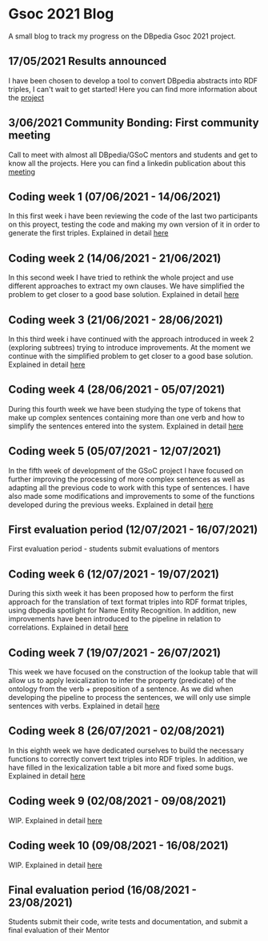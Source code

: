 # Gsoc 2021 Blog
A small blog to track my progress on the DBpedia Gsoc 2021 project.

## 17/05/2021 Results announced
I have been chosen to develop a tool to convert DBpedia abstracts into RDF triples, I can't wait to get started!
Here you can find more information about the [project](https://summerofcode.withgoogle.com/projects/#6560166180290560)

## 3/06/2021 Community Bonding: First community meeting
Call to meet with almost all DBpedia/GSoC mentors and students and get to know all the projects.
Here you can find a linkedin publication about this [meeting](https://www.linkedin.com/posts/dbpedia_students-mentors-gsoc-activity-6806219042404282369-rpOy)

## Coding week 1 (07/06/2021 - 14/06/2021)
In this first week i have been reviewing the code of the last two participants on this proyect, testing the code and making my own version of it in order to generate the first triples. Explained in detail [here](https://fcabla.github.io/DBpedia-abstracts-to-RDF/coding-week1)

## Coding week 2 (14/06/2021 - 21/06/2021)
In this second week I have tried to rethink the whole project and use different approaches to extract my own clauses. We have simplified the problem to get closer to a good base solution. Explained in detail [here](https://fcabla.github.io/DBpedia-abstracts-to-RDF/coding-week2)

## Coding week 3 (21/06/2021 - 28/06/2021)
In this third week i have continued with the approach introduced in week 2 (exploring subtrees) trying to introduce improvements. At the moment we continue with the simplified problem to get closer to a good base solution. Explained in detail [here](https://fcabla.github.io/DBpedia-abstracts-to-RDF/coding-week3)

## Coding week 4 (28/06/2021 - 05/07/2021)
During this fourth week we have been studying the type of tokens that make up complex sentences containing more than one verb and how to simplify the sentences entered into the system. Explained in detail [here](https://fcabla.github.io/DBpedia-abstracts-to-RDF/coding-week4)

## Coding week 5 (05/07/2021 - 12/07/2021)
In the fifth week of development of the GSoC project I have focused on further improving the processing of more complex sentences as well as adapting all the previous code to work with this type of sentences. I have also made some modifications and improvements to some of the functions developed during the previous weeks. Explained in detail [here](https://fcabla.github.io/DBpedia-abstracts-to-RDF/coding-week5)

## First evaluation period (12/07/2021 - 16/07/2021)
First evaluation period - students submit evaluations of mentors

## Coding week 6 (12/07/2021 - 19/07/2021)
During this sixth week it has been proposed how to perform the first approach for the translation of text format triples into RDF format triples, using dbpedia spotlight for Name Entity Recognition. In addition, new improvements have been introduced to the pipeline in relation to correlations. Explained in detail [here](https://fcabla.github.io/DBpedia-abstracts-to-RDF/coding-week6)

## Coding week 7 (19/07/2021 - 26/07/2021)
This week we have focused on the construction of the lookup table that will allow us to apply lexicalization to infer the property (predicate) of the ontology from the verb + preposition of a sentence. As we did when developing the pipeline to process the sentences, we will only use simple sentences with verbs. Explained in detail [here](https://fcabla.github.io/DBpedia-abstracts-to-RDF/coding-week7)

## Coding week 8 (26/07/2021 - 02/08/2021)
In this eighth week we have dedicated ourselves to build the necessary functions to correctly convert text triples into RDF triples. In addition, we have filled in the lexicalization table a bit more and fixed some bugs. Explained in detail [here](https://fcabla.github.io/DBpedia-abstracts-to-RDF/coding-week8)

## Coding week 9 (02/08/2021 - 09/08/2021)
WIP. Explained in detail [here](https://fcabla.github.io/DBpedia-abstracts-to-RDF/coding-week9)

## Coding week 10 (09/08/2021 - 16/08/2021)
WIP. Explained in detail [here](https://fcabla.github.io/DBpedia-abstracts-to-RDF/coding-week10)

## Final evaluation period (16/08/2021 - 23/08/2021)
Students submit their code, write tests and documentation, and submit a final evaluation of their Mentor
